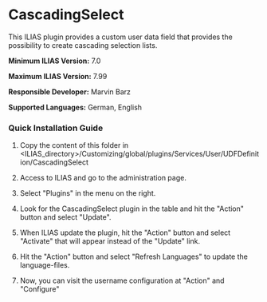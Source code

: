 # CascadingSelect

This ILIAS plugin provides a custom user data field that provides the possibility to create cascading selection lists.

**Minimum ILIAS Version:**
7.0

**Maximum ILIAS Version:**
7.99

**Responsible Developer:**
Marvin Barz <barz at leifos dot com>

**Supported Languages:**
German, English


### Quick Installation Guide
1. Copy the content of this folder in <ILIAS_directory>/Customizing/global/plugins/Services/User/UDFDefinition/CascadingSelect

2. Access to ILIAS and go to the administration page.

3. Select "Plugins" in the menu on the right.

5. Look for the CascadingSelect plugin in the table and hit the "Action" button and select "Update".

6. When ILIAS update the plugin, hit the "Action" button and select "Activate" that will appear instead of the "Update" link.

7. Hit the "Action" button and select "Refresh Languages" to update the language-files.

8. Now, you can visit the username configuration at "Action" and "Configure"
